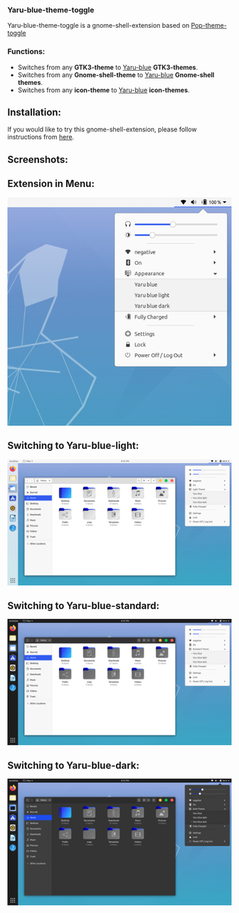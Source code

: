 ### Yaru-blue-theme-toggle

Yaru-blue-theme-toggle is a gnome-shell-extension based on [Pop-theme-toggle](https://extensions.gnome.org/extension/1399/pop-theme-toggle/)

### Functions:
- Switches from any **GTK3-theme** to [Yaru-blue](https://github.com/Muqtxdir/yaru-blue) **GTK3-themes**.
- Switches from any **Gnome-shell-theme** to [Yaru-blue](https://github.com/Muqtxdir/yaru-blue) **Gnome-shell themes**.
- Switches from any **icon-theme** to [Yaru-blue](https://github.com/Muqtxdir/yaru-blue) **icon-themes**.

## Installation:
If you would like to try this gnome-shell-extension, please follow instructions from [here](install.md).

## Screenshots:

## Extension in Menu:
![yaru-blue-theme-toggle-extension](screenshots/yaru-blue-theme-toggle-extension.png)

## Switching to Yaru-blue-light:
![light](screenshots/light.png)

## Switching to Yaru-blue-standard:
![standard](screenshots/default.png)

## Switching to Yaru-blue-dark:
![dark](screenshots/dark.png)

